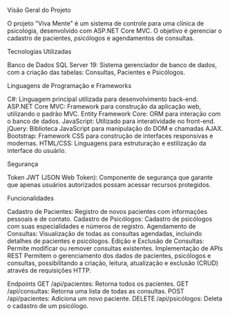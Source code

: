 Visão Geral do Projeto

O projeto "Viva Mente" é um sistema de controle para uma clínica de psicologia, desenvolvido com ASP.NET Core MVC. O objetivo é gerenciar o cadastro de pacientes, psicólogos e agendamentos de consultas.

Tecnologias Utilizadas

Banco de Dados
SQL Server 19: Sistema gerenciador de banco de dados, com a criação das tabelas: Consultas, Pacientes e Psicólogos.

Linguagens de Programação e Frameworks

C#: Linguagem principal utilizada para desenvolvimento back-end.
ASP.NET Core MVC: Framework para construção da aplicação web, utilizando o padrão MVC.
Entity Framework Core: ORM para interação com o banco de dados.
JavaScript: Utilizado para interatividade no front-end.
jQuery: Biblioteca JavaScript para manipulação do DOM e chamadas AJAX.
Bootstrap: Framework CSS para construção de interfaces responsivas e modernas.
HTML/CSS: Linguagens para estruturação e estilização da interface do usuário.

Segurança

Token JWT (JSON Web Token): Componente de segurança que garante que apenas usuários autorizados possam acessar recursos protegidos.

Funcionalidades

Cadastro de Pacientes: Registro de novos pacientes com informações pessoais e de contato.
Cadastro de Psicólogos: Cadastro de psicólogos com suas especialidades e números de registro.
Agendamento de Consultas: Visualização de todas as consultas agendadas, incluindo detalhes de pacientes e psicólogos.
Edição e Exclusão de Consultas: Permite modificar ou remover consultas existentes.
Implementação de APIs REST
Permitem o gerenciamento dos dados de pacientes, psicólogos e consultas, possibilitando a criação, leitura, atualização e exclusão (CRUD) através de requisições HTTP.

Endpoints
GET /api/pacientes: Retorna todos os pacientes.
GET /api/consultas: Retorna uma lista de todas as consultas.
POST /api/pacientes: Adiciona um novo paciente.
DELETE /api/psicólogos: Deleta o cadastro de um psicólogo.
